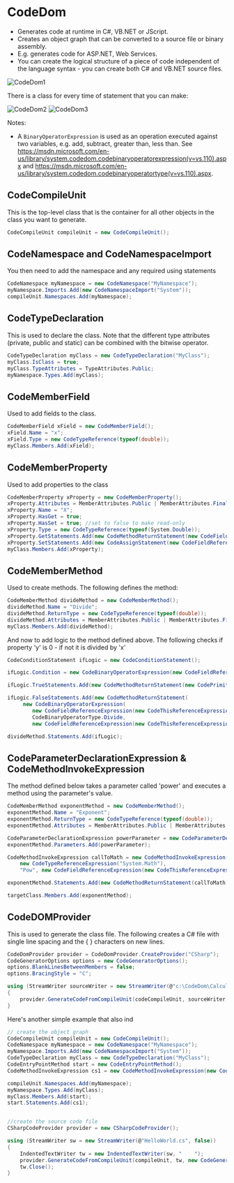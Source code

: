 # CodeDom

- Generates code at runtime in C#, VB.NET or JScript.
- Creates an object graph that can be converted to a source file or binary assembly.
- E.g. generates code for ASP.NET, Web Services.
- You can create the logical structure of a piece of code independent of the language syntax - you can create both C# and VB.NET source files.

![CodeDom1](../media/CodeDom.png)

There is a class for every time of statement that you can make:

![CodeDom2](../media/CodeDom-2.png)
![CodeDom3](../media/CodeDom-3.png)

Notes:
- A `BinaryOperatorExpression` is used as an operation executed against two variables, e.g. add, subtract, greater than, less than. See https://msdn.microsoft.com/en-us/library/system.codedom.codebinaryoperatorexpression(v=vs.110).aspx and https://msdn.microsoft.com/en-us/library/system.codedom.codebinaryoperatortype(v=vs.110).aspx.


## CodeCompileUnit
This is the top-level class that is the container for all other objects in the class you want to generate.

```csharp
CodeCompileUnit compileUnit = new CodeCompileUnit();
```

## CodeNamespace and CodeNamespaceImport
You then need to add the namespace and any required using statements

```csharp
CodeNamespace myNamespace = new CodeNamespace("MyNamespace");
myNamespace.Imports.Add(new CodeNamespaceImport("System"));
compileUnit.Namespaces.Add(myNamespace);
```

## CodeTypeDeclaration
This is used to declare the class. Note that the different type attributes (private, public and static) can be combined with the bitwise operator.

```csharp
CodeTypeDeclaration myClass = new CodeTypeDeclaration("MyClass");
myClass.IsClass = true;
myClass.TypeAttributes = TypeAttributes.Public;
myNamespace.Types.Add(myClass);
```

## CodeMemberField
Used to add fields to the class.

```csharp
CodeMemberField xField = new CodeMemberField();
xField.Name = "x";
xField.Type = new CodeTypeReference(typeof(double));
myClass.Members.Add(xField);
```

## CodeMemberProperty
Used to add properties to the class

```csharp
CodeMemberProperty xProperty = new CodeMemberProperty();
xProperty.Attributes = MemberAttributes.Public | MemberAttributes.Final;
xProperty.Name = "X";
xProperty.HasGet = true;
xProperty.HasSet = true; //set to false to make read-only
xProperty.Type = new CodeTypeReference(typeof(System.Double));
xProperty.GetStatements.Add(new CodeMethodReturnStatement(new CodeFieldReferenceExpression(new CodeThisReferenceExpression(), "x")));
xProperty.SetStatements.Add(new CodeAssignStatement(new CodeFieldReferenceExpression(new CodeThisReferenceExpression(), "x"), new CodePropertySetValueReferenceExpression()));
myClass.Members.Add(xProperty);
```

## CodeMemberMethod
Used to create methods. The following defines the method:

```csharp
CodeMemberMethod divideMethod = new CodeMemberMethod();
divideMethod.Name = "Divide";
divideMethod.ReturnType = new CodeTypeReference(typeof(double));
divideMethod.Attributes = MemberAttributes.Public | MemberAttributes.Final;
myClass.Members.Add(divideMethod);
```

And now to add logic to the method defined above. The following checks if property 'y' is 0 - if not it is divided by 'x'

```csharp
CodeConditionStatement ifLogic = new CodeConditionStatement();

ifLogic.Condition = new CodeBinaryOperatorExpression(new CodeFieldReferenceExpression(new CodeThisReferenceExpression(), yProperty.Name), CodeBinaryOperatorType.ValueEquality, new CodePrimitiveExpression(0));

ifLogic.TrueStatements.Add(new CodeMethodReturnStatement(new CodePrimitiveExpression(0)));

ifLogic.FalseStatements.Add(new CodeMethodReturnStatement(
     new CodeBinaryOperatorExpression(
        new CodeFieldReferenceExpression(new CodeThisReferenceExpression(), xProperty.Name),
        CodeBinaryOperatorType.Divide,
        new CodeFieldReferenceExpression(new CodeThisReferenceExpression(), yProperty.Name))));

divideMethod.Statements.Add(ifLogic);
```

## CodeParameterDeclarationExpression & CodeMethodInvokeExpression
The method defined below takes a parameter called 'power' and executes a method using the parameter's value.

```csharp
CodeMemberMethod exponentMethod = new CodeMemberMethod();
exponentMethod.Name = "Exponent";
exponentMethod.ReturnType = new CodeTypeReference(typeof(double));
exponentMethod.Attributes = MemberAttributes.Public | MemberAttributes.Final;

CodeParameterDeclarationExpression powerParameter = new CodeParameterDeclarationExpression(typeof(double), "power");
exponentMethod.Parameters.Add(powerParameter);

CodeMethodInvokeExpression callToMath = new CodeMethodInvokeExpression(
    new CodeTypeReferenceExpression("System.Math"),
    "Pow", new CodeFieldReferenceExpression(new CodeThisReferenceExpression(), xProperty.Name), new CodeArgumentReferenceExpression("power"));

exponentMethod.Statements.Add(new CodeMethodReturnStatement(callToMath));

targetClass.Members.Add(exponentMethod);
```

## CodeDOMProvider
This is used to generate the class file. The following creates a C# file with single line spacing and the { } characters on new lines. 

```csharp
CodeDomProvider provider = CodeDomProvider.CreateProvider("CSharp");
CodeGeneratorOptions options = new CodeGeneratorOptions();
options.BlankLinesBetweenMembers = false;
options.BracingStyle = "C";

using (StreamWriter sourceWriter = new StreamWriter(@"c:\CodeDom\Calculator." + provider.FileExtension))
{
    provider.GenerateCodeFromCompileUnit(codeCompileUnit, sourceWriter, options);
}
```

Here's another simple example that also ind

```csharp
// create the object graph
CodeCompileUnit compileUnit = new CodeCompileUnit();
CodeNamespace myNamespace = new CodeNamespace("MyNamespace");
myNamespace.Imports.Add(new CodeNamespaceImport("System"));
CodeTypeDeclaration myClass = new CodeTypeDeclaration("MyClass");
CodeEntryPointMethod start = new CodeEntryPointMethod();
CodeMethodInvokeExpression cs1 = new CodeMethodInvokeExpression(new CodeTypeReferenceExpression("Console"), "WriteLine", new CodePrimitiveExpression("Hello World!"));

compileUnit.Namespaces.Add(myNamespace);
myNamespace.Types.Add(myClass);
myClass.Members.Add(start);
start.Statements.Add(cs1);


//create the source code file
CSharpCodeProvider provider = new CSharpCodeProvider();

using (StreamWriter sw = new StreamWriter(@"HelloWorld.cs", false))
{
    IndentedTextWriter tw = new IndentedTextWriter(sw, "    ");
    provider.GenerateCodeFromCompileUnit(compileUnit, tw, new CodeGeneratorOptions());
    tw.Close();
}
```
<!--stackedit_data:
eyJoaXN0b3J5IjpbOTIzMjQ5MTg0XX0=
-->